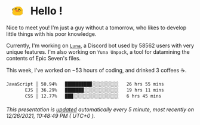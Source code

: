<h1>   <img src="./spoink.gif" style="vertical-align:middle;" width="30px">   Hello ! </h1>

Nice to meet you! I'm just a guy without a tomorrow, who likes to develop little things with his poor knowledge.

Currently, I'm working on <a href='https://github.com/Asgarrrr/Luna'>`Luna`</a>, a Discord bot used by 58562 users with very unique features. I'm also working on `Yuna Unpack`, a tool for datamining the contents of Epic Seven's files.

This week, I've worked on ~53 hours of coding, and drinked 3 coffees ☕.

```
JavaScript │ 50.94%   ██████████░░░░░░░░░░   26 hrs 55 mins
       EJS │ 36.29%   ███████░░░░░░░░░░░░░   19 hrs 11 mins
       CSS │ 12.77%   ███░░░░░░░░░░░░░░░░░   6 hrs 45 mins
```

###### This presentation is [updated](https://github.com/Asgarrrr) automatically every 5 minute, most recently on 12/26/2021, 10:48:49 PM ( UTC±0 ).